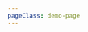 ```yaml
---
pageClass: demo-page
---
```


<Demo :group="group" />

<script>
import group from '../src/grids'

export default {
    data: () => ({group})
}
</script>
